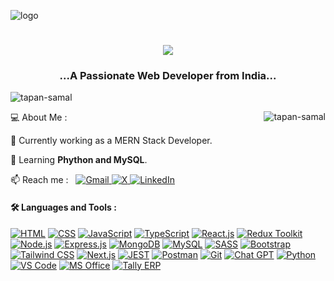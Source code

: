 ![logo](https://github.com/tapan-samal/TapanSamal/blob/main/dev.gif)
<h1 align="center">
    <img src="https://readme-typing-svg.herokuapp.com/?font=Righteous&size=35&center=true&vCenter=true&width=500&height=70&duration=4000&lines=Hi+👋,+I'm+Tapan+Samal;" />
</h1>
<!-- <h1 align="center">Hi 👋, I'm Tapan Samal</h1> -->
<h3 align="center">...A Passionate Web Developer from India...</h3>


<p align="left"> <img src="https://komarev.com/ghpvc/?username=tapan-samal&label=Profile%20views&color=0e75b6&style=flat" alt="tapan-samal" /> </p>
<img align="right" src="https://github-readme-stats.vercel.app/api/top-langs?username=tapan-samal&show_icons=true&theme=tokyonight&hide_border=true&cache_seconds=1800&locale=en&layout=compact" alt="tapan-samal" />
<p align="left">💻  About Me : </p>
🔭 Currently working as a MERN Stack Developer.

🌱 Learning **Phython and MySQL**.

📫 Reach me : &nbsp;
  <a href="mailto:mail2tapansoft@gmail.com">
  <img src="https://img.shields.io/badge/Gmail-34a853?style=for-the-badge&logo=gmail&logoColor=white" alt="Gmail" />
</a>
<a href="https://twitter.com/tapankumarsamal" target="_blank">
  <img src="https://img.shields.io/badge/X-000000?style=for-the-badge&logo=x&logoColor=white" alt="X" />
</a>
<a href="https://www.linkedin.com/in/tapan-kumar-samal/" target="_blank">
  <img src="https://img.shields.io/badge/LinkedIn-0077B5?style=for-the-badge&logo=linkedin&logoColor=white" alt="LinkedIn" />
</a>


<h4 align="left">🛠️ Languages and Tools :</h4>

[![HTML](https://img.shields.io/badge/HTML-E34F26?style=for-the-badge&logo=html5&logoColor=white)](https://developer.mozilla.org/en-US/docs/Web/HTML)
[![CSS](https://img.shields.io/badge/CSS-1572B6?style=for-the-badge&logo=css3&logoColor=white)](https://developer.mozilla.org/en-US/docs/Web/CSS)
[![JavaScript](https://img.shields.io/badge/JavaScript-F7DF1E?style=for-the-badge&logo=javascript&logoColor=black)](https://developer.mozilla.org/en-US/docs/Web/JavaScript)
[![TypeScript](https://img.shields.io/badge/TypeScript-1572B6?style=for-the-badge&logo=typescript&logoColor=white)](https://www.typescriptlang.org/)
[![React.js](https://img.shields.io/badge/React.js-61DAFB?style=for-the-badge&logo=react&logoColor=black)](https://reactjs.org/)
[![Redux Toolkit](https://img.shields.io/badge/Redux_Toolkit-764ABC?style=for-the-badge&logo=redux&logoColor=white)](https://redux.js.org/)
[![Node.js](https://img.shields.io/badge/Node.js-339933?style=for-the-badge&logo=nodedotjs&logoColor=white)](https://nodejs.org/)
[![Express.js](https://img.shields.io/badge/Express.js-000000?style=for-the-badge&logo=express&logoColor=white)](https://expressjs.com/)
[![MongoDB](https://img.shields.io/badge/MongoDB-47A248?style=for-the-badge&logo=mongodb&logoColor=white)](https://www.mongodb.com/)
[![MySQL](https://img.shields.io/badge/MySQL-3e6e93?style=for-the-badge&logo=mysql&logoColor=white)](https://dev.mysql.com/doc/)
[![SASS](https://img.shields.io/badge/SASS-f4f6f7?style=for-the-badge&logo=sass&logoColor=bf4080)](https://sass-lang.com/documentation/)
[![Bootstrap](https://img.shields.io/badge/Bootstrap-7952B3?style=for-the-badge&logo=bootstrap&logoColor=white)](https://getbootstrap.com/)
[![Tailwind CSS](https://img.shields.io/badge/Tailwind_CSS-38B2AC?style=for-the-badge&logo=tailwind-css&logoColor=white)](https://tailwindcss.com/)
[![Next.js](https://img.shields.io/badge/Next.js-000000?style=for-the-badge&logo=nextdotjs&logoColor=white)](https://nextjs.org/)
[![JEST](https://img.shields.io/badge/JEST-15c213?style=for-the-badge&logo=jest&logoColor=white)](https://jestjs.io/docs/getting-started)
[![Postman](https://img.shields.io/badge/Postman-FF6C37?style=for-the-badge&logo=postman&logoColor=white)](https://www.postman.com/)
[![Git](https://img.shields.io/badge/Git-F05032?style=for-the-badge&logo=git&logoColor=white)](https://git-scm.com/)
[![Chat GPT](https://img.shields.io/badge/Chat_GPT-000000?style=for-the-badge&logo=openai&logoColor=white)](https://chat.openai.com/)
[![Python](https://img.shields.io/badge/Python-3776ab?style=for-the-badge&logo=python&logoColor=yellow)](https://www.python.org/)
[![VS Code](https://img.shields.io/badge/VS_Code-007ACC?style=for-the-badge&logo=visualstudiocode&logoColor=white)](https://code.visualstudio.com/)
[![MS Office](https://img.shields.io/badge/MS_Office-DC3E15?style=for-the-badge&logo=microsoftoffice&logoColor=white)](https://www.microsoft.com/microsoft-365)
[![Tally ERP](https://img.shields.io/badge/Tally_ERP-FF6600?style=for-the-badge&logo=tally&logoColor=white)](https://tallysolutions.com/)
<!-- <div align="center">
    <img src="https://skillicons.dev/icons?i=html,css,javascript,typescript,react,redux,jest,nodejs,express,python,mongodb,mysql,graphql,sass,bootstrap,tailwind,vscode,github,postman" />
</div> -->
<!-- <p align="left"> <a href="https://www.w3.org/html/" target="_blank" rel="noreferrer"> <img src="https://raw.githubusercontent.com/devicons/devicon/master/icons/html5/html5-original-wordmark.svg" alt="html5" width="40" height="40"/> </a>  &nbsp; <a href="https://developer.mozilla.org/en-US/docs/Web/JavaScript" target="_blank" rel="noreferrer"> <img src="https://raw.githubusercontent.com/devicons/devicon/master/icons/javascript/javascript-original.svg" alt="javascript" width="40" height="40"/> </a>  &nbsp;  <a href="https://www.typescriptlang.org/" target="_blank" rel="noreferrer"> <img src="https://raw.githubusercontent.com/devicons/devicon/master/icons/typescript/typescript-original.svg" alt="typescript" width="40" height="40"/> </a> &nbsp; <a href="https://reactjs.org/" target="_blank" rel="noreferrer"> <img src="https://raw.githubusercontent.com/devicons/devicon/master/icons/react/react-original-wordmark.svg" alt="react" width="40" height="40"/> </a> &nbsp; <a href="https://redux.js.org" target="_blank" rel="noreferrer"> <img src="https://raw.githubusercontent.com/devicons/devicon/master/icons/redux/redux-original.svg" alt="redux" width="40" height="40"/> </a> &nbsp;    <a href="https://nodejs.org" target="_blank" rel="noreferrer"> <img src="https://raw.githubusercontent.com/devicons/devicon/master/icons/nodejs/nodejs-original-wordmark.svg" alt="nodejs" width="40" height="40"/> </a> &nbsp; <a href="https://expressjs.com" target="_blank" rel="noreferrer"> <img src="https://raw.githubusercontent.com/devicons/devicon/master/icons/express/express-original-wordmark.svg" alt="express" width="40" height="40"/> </a> &nbsp; <a href="https://www.mongodb.com/" target="_blank" rel="noreferrer"> <img src="https://raw.githubusercontent.com/devicons/devicon/master/icons/mongodb/mongodb-original-wordmark.svg" alt="mongodb" width="40" height="40"/> </a> &nbsp; <a href="https://graphql.org" target="_blank" rel="noreferrer"> <img src="https://www.vectorlogo.zone/logos/graphql/graphql-icon.svg" alt="graphql" width="40" height="40"/> </a> &nbsp;  <a href="https://www.w3schools.com/css/" target="_blank" rel="noreferrer"> <img src="https://raw.githubusercontent.com/devicons/devicon/master/icons/css3/css3-original-wordmark.svg" alt="css3" width="40" height="40"/> </a> &nbsp; <a href="https://sass-lang.com" target="_blank" rel="noreferrer"> <img src="https://raw.githubusercontent.com/devicons/devicon/master/icons/sass/sass-original.svg" alt="sass" width="40" height="40"/> </a> &nbsp; <a href="https://getbootstrap.com" target="_blank" rel="noreferrer"> <img src="https://raw.githubusercontent.com/devicons/devicon/master/icons/bootstrap/bootstrap-plain-wordmark.svg" alt="bootstrap" width="40" height="40"/> </a> &nbsp; <a href="https://tailwindcss.com/" target="_blank" rel="noreferrer"> <img src="https://www.vectorlogo.zone/logos/tailwindcss/tailwindcss-icon.svg" alt="tailwind" width="40" height="40"/> </a> &nbsp;  </p>
 -->
